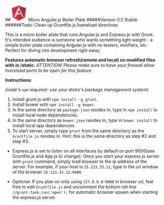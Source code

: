 
##![alt text](https://raw.githubusercontent.com/dman777/icons/master/angular.png)    Micro Angular.js Boiler Plate 
#####Version 0.5 Stable
######Todo: Clean up Gruntfile.js livereload directives

This is a micro boiler plate that runs Angular.js and Express.js with Grunt. It's intended audience is someone who wants something light weight - a simple boiler plate containing Angular.js with no testers, minifiers, etc. Perfect for diving into development right away. 

**Features automatic browser refresh(remote and local) on modified files with in /static.**
  *ATTENTION! Please make sure to have your firewall allow livereload ports to be open for this feature.*



**Instructions:**

*(node's `npm` required- use your distro's package management system)*

1. Install grunt.js with `npm install -g grunt`.
2. Install bower with `npm install -g bower`.
3. In the same directory as `package.json` resides in, type in `npm install` to install local node dependencies.
4. In the same directory as `bower.json` resides in, type in `bower install` to install local app dependencies.
5. To start server, simply type `grunt` from the same directory as the `Gruntfile.js` resides in. 
   Hint: this is the same directory as step #2 and step #3.




* Express.js is set to listen on all interfaces by default on port 9000(see Gruntfile.js and App.js to change). Once you start your express.js server with `grunt` command, simply load browser to the ip address of the server. For example, if your host is `25.123.33.12`, type in the url window of the browser `25.123.33.12:9000`.

* Optional: If you plan on only using `127.0.0.0:9000` in browser url, feel free to edit `Gruntfile.js` and uncomment the bottom-ish line `//grunt.task.run('open');` for automatic browser spawn when starting the express.js server. 



